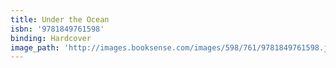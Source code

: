 ```yaml
---
title: Under the Ocean
isbn: '9781849761598'
binding: Hardcover
image_path: 'http://images.booksense.com/images/598/761/9781849761598.jpg'
---
```


